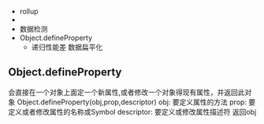 * rollup
* 
* 数据检测
* Object.defineProperty
  * 递归性能差 数据扁平化



## Object.defineProperty
会直接在一个对象上面定一个新属性,或者修改一个对象得现有属性，并返回此对象
Object.defineProperty(obj,prop,descriptor)
obj: 要定义属性的方法
prop: 要定义或者修改属性的名称或Symbol
descriptor: 要定义或修改属性描述符
返回obj

